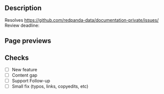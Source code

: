 ## Description

Resolves https://github.com/redpanda-data/documentation-private/issues/<add-your-issue-number-here>
Review deadline:

## Page previews

<!--- add your page preview here. 
A simple way to do it is to open the link generated by Netlify bot + file path. Remember to remove page, module, and the .adoc extension.
A preview looks like this
https://deploy-preview-487--redpanda-docs-preview.netlify.app/current/manage/node-management/
https://deploy-preview-<PR-NUMBER>--redpanda-docs-preview.netlify.app/<VERSION>/<PATH-TO-FILE-WITHOUT-ADOC>
-->

## Checks

- [ ] New feature
- [ ] Content gap
- [ ] Support Follow-up
- [ ] Small fix (typos, links, copyedits, etc)